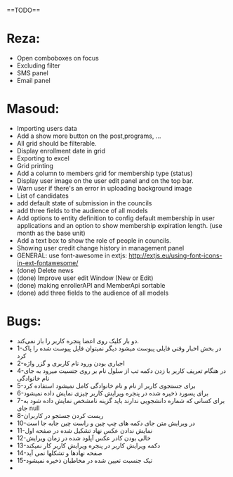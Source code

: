 ==TODO==

Reza:
=====
- Open comboboxes on focus
- Excluding filter
- SMS panel
- Email panel

Masoud:
======
- Importing users data
- Add a show more button on the post,programs, …
-  All grid should be filterable.
- Display enrollment date in grid
- Exporting to excel
- Grid printing
- Add a column to members grid for membership type (status)
- Display user image on the user edit panel and on the top bar.
- Warn user if there's an error in uploading background image
- List of candidates
- add default state of submission in the councils
- add three fields to the audience of all models
- Add options to entity definition to config default membership in user applications and an option to show membership expiration length. (use month as the base unit)
- Add a text box to show the role of people in councils.
- Showing user credit change history in management panel
- GENERAL: use font-awesome in extjs: http://extjs.eu/using-font-icons-in-ext-fontawesome/
- (done) Delete news
- (done) Improve user edit Window (New or Edit)
- (done) making enrollerAPI and MemberApi sortable
- (done) add three fields to the audience of all models

Bugs:
=====
- دو بار کلیک روی اعضا پنجره کاربر را باز نمی‌کند.
- 1-در بخش اخبار وقتی فایلی پیوست میشود دیگر نمیتوان فایل پیوست شده را پاک کرد
- 2-اجباری بودن ورود نام کاربری و گزر واژه
- 4-در هنگام تعریف کاربر با زدن دکمه تب از سلول نام بر روی جنسیت میرود به جای نام خانوادگی
- 5-برای جستجوی کاربر از نام و نام خانوادگی کامل نمیشود استفاده کرد
- 6-برای پسورد ذخیره شده در پنجره ویرایش کاربر چیزی نمایش داده نمیشود
- 7-برای کسانی که شماره دانشجویی ندارند باید گزینه نامشخص نمایش داده شود به جای null
- 8-ریست کردن جستجو در کاربران
- 10-در ویرایش متن جای دکمه های چپ چین و راست چین جابه جا است
- 11-نمایش ندادن عکس نهاد تشکیل شده در صفحه اول
- 12-خالی بودن کادر عکس آپلود شده در زمان ویرایش
- 13-دکمه ویرایش کاربر در پنجره ویرایش کاربر کار نمیکند
- 14-صفحه نهادها و تشکلها نمی آید
- 15-تیک جنسبت تعیین شده در مخاطبان ذخیره نمیشود
- 